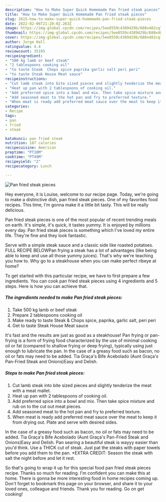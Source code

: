 ```yaml
---
description: "How to Make Super Quick Homemade Pan fried steak pieces"
title: "How to Make Super Quick Homemade Pan fried steak pieces"
slug: 2615-how-to-make-super-quick-homemade-pan-fried-steak-pieces
date: 2022-02-06T21:20:02.263Z
image: https://img-global.cpcdn.com/recipes/5ee8559c4389429b/680x482cq70/pan-fried-steak-pieces-recipe-main-photo.jpg
thumbnail: https://img-global.cpcdn.com/recipes/5ee8559c4389429b/680x482cq70/pan-fried-steak-pieces-recipe-main-photo.jpg
cover: https://img-global.cpcdn.com/recipes/5ee8559c4389429b/680x482cq70/pan-fried-steak-pieces-recipe-main-photo.jpg
author: Jorge Hall
ratingvalue: 4.4
reviewcount: 35195
recipeingredient:
- "500 kg lamb or beef steak"
- "2 tablespoons cooking oil"
- "to taste Steak  Chops spice paprika garlic salt peri peri"
- "to taste Steak House Meat sauce"
recipeinstructions:
- "Cut lamb steak into bite sized pieces and slightly tenderize the meat with a meat mallet."
- "Heat up pan with 2 tablespoons of cooking oil."
- "Add preferred spice into a bowl and mix. Then take spice mixture and rub on to the cut out meat pieces."
- "Add seasoned meat to the hot pan and fry to preferred texture."
- "When meat is ready add preferred meat sauce over the meat to keep it from drying out. Plate and serve with desired sides."
categories:
- Recipe
tags:
- pan
- fried
- steak

katakunci: pan fried steak 
nutrition: 187 calories
recipecuisine: American
preptime: "PT10M"
cooktime: "PT49M"
recipeyield: "2"
recipecategory: Lunch

---
```



![Pan fried steak pieces](https://img-global.cpcdn.com/recipes/5ee8559c4389429b/680x482cq70/pan-fried-steak-pieces-recipe-main-photo.jpg)

Hey everyone, it is Louise, welcome to our recipe page. Today, we're going to make a distinctive dish, pan fried steak pieces. One of my favorites food recipes. This time, I'm gonna make it a little bit tasty. This will be really delicious.

Pan fried steak pieces is one of the most popular of recent trending meals on earth. It's simple, it's quick, it tastes yummy. It is enjoyed by millions every day. Pan fried steak pieces is something which I've loved my entire life. They're fine and they look fantastic.

Serve with a simple steak sauce and a classic side like roasted potatoes. FULL RECIPE BELOWPan frying a steak has a lot of advantages (like being able to keep and use all those yummy juices). That's why we're teaching you how to. Why go to a steakhouse when you can make perfect ribeye at home?


To get started with this particular recipe, we have to first prepare a few ingredients. You can cook pan fried steak pieces using 4 ingredients and 5 steps. Here is how you can achieve that.

<!--inarticleads1-->

##### The ingredients needed to make Pan fried steak pieces:

1. Take 500 kg lamb or beef steak
1. Prepare 2 tablespoons cooking oil
1. Make ready to taste Steak & Chops spice, paprika, garlic salt, peri peri
1. Get to taste Steak House Meat sauce


It's fast and the results are just as good as a steakhouse! Pan frying or pan-frying is a form of frying food characterized by the use of minimal cooking oil or fat (compared to shallow frying or deep frying), typically using just enough to lubricate the pan. In the case of a greasy food such as bacon, no oil or fats may need to be added. Tia Graça's Bife Acebolado (Aunt Graça's Pan-Fried Steak and Onions)Easy and Delish. 

<!--inarticleads2-->

##### Steps to make Pan fried steak pieces:

1. Cut lamb steak into bite sized pieces and slightly tenderize the meat with a meat mallet.
1. Heat up pan with 2 tablespoons of cooking oil.
1. Add preferred spice into a bowl and mix. Then take spice mixture and rub on to the cut out meat pieces.
1. Add seasoned meat to the hot pan and fry to preferred texture.
1. When meat is ready add preferred meat sauce over the meat to keep it from drying out. Plate and serve with desired sides.


In the case of a greasy food such as bacon, no oil or fats may need to be added. Tia Graça's Bife Acebolado (Aunt Graça's Pan-Fried Steak and Onions)Easy and Delish. Pan searing a beautiful steak is wayyy easier than you'd think. Use a THICK cut of steak. Just pat the steaks with paper towels before you add them to the pan. *EXTRA CREDIT: Season the steak with salt the night before and let it rest. 

So that's going to wrap it up for this special food pan fried steak pieces recipe. Thanks so much for reading. I'm confident you can make this at home. There is gonna be more interesting food in home recipes coming up. Don't forget to bookmark this page on your browser, and share it to your loved ones, colleague and friends. Thank you for reading. Go on get cooking!
